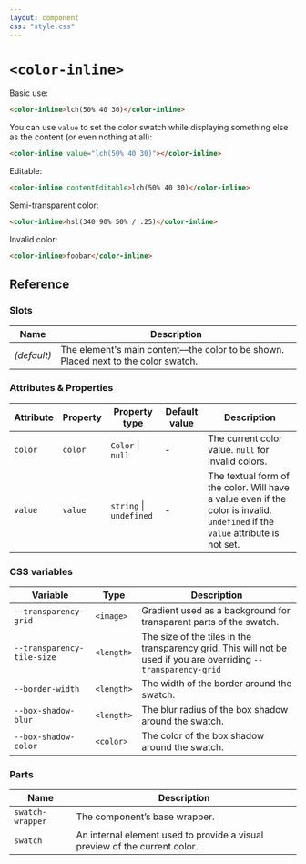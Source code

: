 ```yaml
---
layout: component
css: "style.css"
---
```


# `<color-inline>`

Basic use:

<html-demo adjust="font-size">

```html
<color-inline>lch(50% 40 30)</color-inline>
```
</html-demo>

You can use `value` to set the color swatch while displaying something else as the content (or even nothing at all):

```html
<color-inline value="lch(50% 40 30)"></color-inline>
```

Editable:
```html
<color-inline contentEditable>lch(50% 40 30)</color-inline>
```

Semi-transparent color:
```html
<color-inline>hsl(340 90% 50% / .25)</color-inline>
```

Invalid color:

```html
<color-inline>foobar</color-inline>
```

## Reference

### Slots

| Name | Description |
|------|-------------|
| _(default)_ | The element's main content—the color to be shown. Placed next to the color swatch. |

### Attributes & Properties

| Attribute | Property | Property type | Default value | Description |
|-----------|----------|---------------|---------------|-------------|
| `color` | `color` | `Color` &#124; `null` | - | The current color value. `null` for invalid colors. |
| `value` | `value` | `string` &#124; `undefined` | - | The textual form of the color. Will have a value even if the color is invalid. `undefined` if the `value` attribute is not set. |


### CSS variables

| Variable | Type | Description |
|----------|---------------|-------------|
| `--transparency-grid` | `<image>` | Gradient used as a background for transparent parts of the swatch. |
| `--transparency-tile-size` | `<length>` | The size of the tiles in the transparency grid. This will not be used if you are overriding `--transparency-grid` |
| `--border-width` | `<length>` | The width of the border around the swatch. |
| `--box-shadow-blur` | `<length>` | The blur radius of the box shadow around the swatch. |
| `--box-shadow-color` | `<color>` | The color of the box shadow around the swatch. |

### Parts

| Name | Description |
|------|-------------|
| `swatch-wrapper` | The component’s base wrapper. |
| `swatch` | An internal element used to provide a visual preview of the current color. |